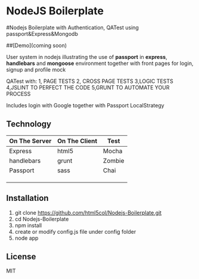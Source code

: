 NodeJS Boilerplate
============
#Nodejs Boilerplate with Authentication, QATest using passport&Express&Mongodb

##[Demo](coming soon)

User system in nodejs illustrating the use of **passport** in **express**, **handlebars** and **mongoose** environment
together with front pages for login, signup and profile mock

QATest with:
1, PAGE TESTS
2, CROSS PAGE TESTS
3,LOGIC TESTS
4,JSLINT TO PERFECT THE CODE
5,GRUNT TO AUTOMATE YOUR PROCESS

Includes login with Google together with Passport LocalStrategy

Technology
------------

| On The Server | On The Client  | Test     |
| ------------- | -------------- | -------- |
| Express       | html5          | Mocha    |
| handlebars    | grunt          | Zombie   |
| Passport      | sass           | Chai     |
|               |                |          |
|               |                |          |
|               |                |          |


Installation
-------------

1. git clone https://github.com/html5col/Nodejs-Boilerplate.git
2. cd Nodejs-Boilerplate
3. npm install
4. create or modify config.js file under config folder
5. node app

License
------------

MIT


